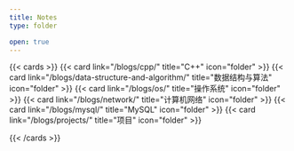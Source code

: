 ```yaml
---
title: Notes
type: folder

open: true
---
```

{{< cards >}}
  {{< card link="/blogs/cpp/" title="C++" icon="folder" >}}
  {{< card link="/blogs/data-structure-and-algorithm/" title="数据结构与算法" icon="folder" >}}
  {{< card link="/blogs/os/" title="操作系统" icon="folder" >}}
  {{< card link="/blogs/network/" title="计算机网络" icon="folder" >}}
  {{< card link="/blogs/mysql/" title="MySQL" icon="folder" >}}
  {{< card link="/blogs/projects/" title="项目" icon="folder" >}}

  <!-- {{< card link="block-chain" title="区块链" icon="folder" >}} -->
{{< /cards >}}